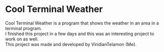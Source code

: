# Cool Terminal Weather
Cool Terminal Weather is a program that shows the weather in an area in a terminal program.  
I finished this project in a few days and this was an interesting project to work on as well.  
This project was made and developed by ViridianTelamon (Me).
